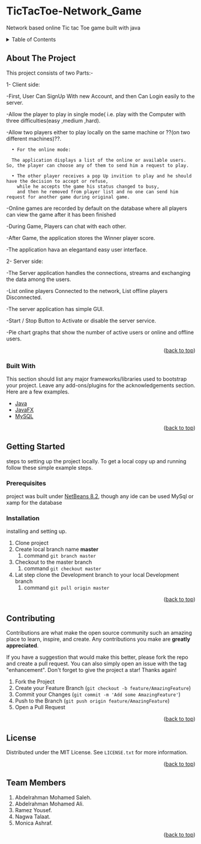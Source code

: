 # TicTacToe-Network_Game
Network based online Tic tac Toe game built with java

<!-- TABLE OF CONTENTS -->
<details>
  <summary>Table of Contents</summary>
  <ol>
    <li>
      <a href="#about-the-project">About The Project</a>
      <ul>
        <li><a href="#built-with">Built With</a></li>
      </ul>
    </li>
    <li>
      <a href="#getting-started">Getting Started</a>
      <ul>
        <li><a href="#prerequisites">Prerequisites</a></li>
        <li><a href="#installation">Installation</a></li>
      </ul>
    </li>
    <li><a href="#usage">Usage</a></li>
    <li><a href="#license">License</a></li>
    <li><a href="#Team-Members">Team Members</a></li>
  </ol>
</details>

<!-- ABOUT THE PROJECT -->
## About The Project

<!-- [![Product Name Screen Shot][product-screenshot]](https://example.com) -->

This project consists of two Parts:-

1- Client side:

 -First, User Can SignUp With new Account, and then Can Login easily to the server. 

 -Allow the player to play in single mode( i.e. play with the Computer with three difficulties(easy ,medium ,hard).
 
 -Allow two players either to play locally on the same machine or  ??(on two different machines)??.
      
      • For the online mode:
      
      The application displays a list of the online or available users. So, the player can choose any of them to send him a request to play.
      
      • The other player receives a pop Up invition to play and he should have the decision to accept or refuse, 
        while he accepts the game his status changed to busy,
        and then he removed from player list and no one can send him request for another game during original game.
  
  
 -Online games are recorded by default on the database where all players can view the game after it has been finished

 -During Game, Players can chat with each other.
 
 -After Game, the application stores the Winner player score.
 
 -The application hava an elegantand easy user interface.

  
2- Server side:
   
   -The Server application handles the connections, streams and exchanging the data among the users.

   -List online players Connected to the network, List offline players Disconnected.
   
   -The server application has simple GUI.
   
   -Start / Stop Button to Activate or disable the server service. 
   
   -Pie chart graphs that show the number of active users or online and offline users.

<p align="right">(<a href="#top">back to top</a>)</p>

### Built With

This section should list any major frameworks/libraries used to bootstrap your project. Leave any add-ons/plugins for the acknowledgements section. Here are a few examples.

* [Java](https://java.com/)
* [JavaFX](https://www.oracle.com/java/technologies/javase/javafx-overview.html)
* [MySQL](https://dev.mysql.com/)

<p align="right">(<a href="#top">back to top</a>)</p>


<!-- GETTING STARTED -->
## Getting Started

steps to setting up the project locally.
To get a local copy up and running follow these simple example steps.

### Prerequisites

project was built under [NetBeans 8.2](https://netbeans-ide.informer.com/8.2/), though any ide can be used
MySql or xamp for the database

### Installation

  installing and setting up.

1. Clone project
2. Create local branch name **master**
   1. command  ```git branch master ```
3. Checkout to the master branch
   1. command ```git checkout master```
4. Lat step clone the Development branch to your local Development branch
   1. command ```git pull origin master```

<p align="right">(<a href="#top">back to top</a>)</p>

<!-- CONTRIBUTING -->
## Contributing

Contributions are what make the open source community such an amazing place to learn, inspire, and create. Any contributions you make are **greatly appreciated**.

If you have a suggestion that would make this better, please fork the repo and create a pull request. You can also simply open an issue with the tag "enhancement".
Don't forget to give the project a star! Thanks again!

1. Fork the Project
2. Create your Feature Branch (`git checkout -b feature/AmazingFeature`)
3. Commit your Changes (`git commit -m 'Add some AmazingFeature'`)
4. Push to the Branch (`git push origin feature/AmazingFeature`)
5. Open a Pull Request

<p align="right">(<a href="#top">back to top</a>)</p>

<!-- LICENSE -->
## License

Distributed under the MIT License. See `LICENSE.txt` for more information.

<p align="right">(<a href="#top">back to top</a>)</p>

<!-- Team Members -->
## Team Members

1. Abdelrahman Mohamed Saleh.
2. Abdelrahman Mohamed Ali.
3. Ramez Yousef.
4. Nagwa Talaat.
5. Monica Ashraf.

<p align="right">(<a href="#top">back to top</a>)</p>